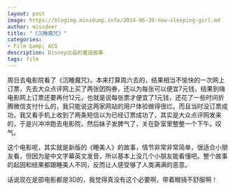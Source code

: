```yaml
---
layout: post
image: https://blogimg.minidump.info/2014-06-30-new-sleeping-girl.md
author: missdeer
title: "《沉睡魔咒》"
categories: 
- Film &amp; ACG  
description: Disney出品的童话故事
tags: film
---
```

周日去电影院看了《沉睡魔咒》。本来打算周六去的，结果相当不愉快的一次网上订票，先去大众点评网上买了两张团购券，还以为每张可以便宜7元钱，结果到嗨电影网上订票还要再付12元，也就是说每张票才便宜了1元钱，还花了一些时间折腾微信支付什么的，我只能说这两家网站的用户体验做得很烂。而且当时没订票成功，我又看手机上收到了两条短信以为已经订票成功了，其实是大众点评网发来的，于是兴冲冲跑去电影院，然后妹子发脾气了，关在卧室里整整一个下午。叹气。

这个电影呢，其实就是新版的《睡美人》的故事，情节非常非常简单，很适合小朋友看，但因为是中文字幕英文发音，所以基本上没几个小朋友能看懂吧。整个故事的起因和结果都跟睡美人不同，反而让人感受够了人类满满的恶意。

话说现在是部电影都是3D的，我觉得真没有这个必要啊，带着眼镜不舒服啊！
